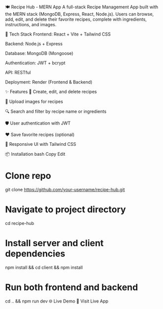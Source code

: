 🍽️ Recipe Hub - MERN App
A full-stack Recipe Management App built with the MERN stack (MongoDB, Express, React, Node.js). Users can browse, add, edit, and delete their favorite recipes, complete with ingredients, instructions, and images.

🚀 Tech Stack
Frontend: React + Vite + Tailwind CSS

Backend: Node.js + Express

Database: MongoDB (Mongoose)

Authentication: JWT + bcrypt

API: RESTful

Deployment: Render (Frontend & Backend)

✨ Features
📝 Create, edit, and delete recipes

📸 Upload images for recipes

🔍 Search and filter by recipe name or ingredients

🛡️ User authentication with JWT

❤️ Save favorite recipes (optional)

💬 Responsive UI with Tailwind CSS

📦 Installation
bash
Copy
Edit
# Clone repo
git clone https://github.com/your-username/recipe-hub.git

# Navigate to project directory
cd recipe-hub

# Install server and client dependencies
npm install && cd client && npm install

# Run both frontend and backend
cd .. && npm run dev
🌐 Live Demo
🔗 Visit Live App